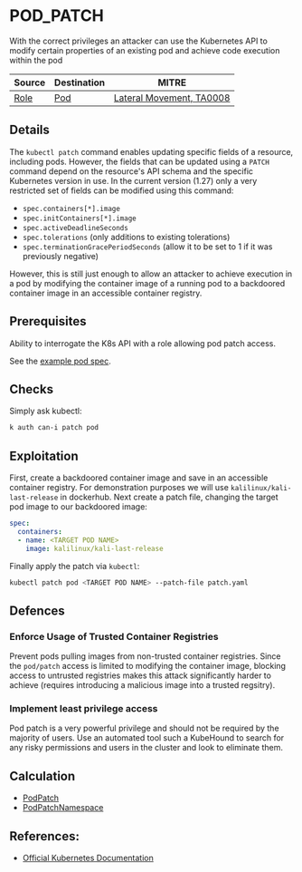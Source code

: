 # POD_PATCH

With the correct privileges an attacker can use the Kubernetes API to modify certain properties of an existing pod and achieve code execution within the pod

| Source                                    | Destination                           | MITRE                            |
| ----------------------------------------- | ------------------------------------- |----------------------------------|
| [Role](../vertices/ROLE.md)  | [Pod](../vertices/POD.md) | [Lateral Movement, TA0008](https://attack.mitre.org/tactics/TA0008/)  |

## Details

The `kubectl patch` command enables updating specific fields of a resource, including pods. However, the fields that can be updated using a `PATCH` command depend on the resource's API schema and the specific Kubernetes version in use. In the current version (1.27) only a very restricted set of fields can be modified using this command:
+ `spec.containers[*].image`
+ `spec.initContainers[*].image`
+ `spec.activeDeadlineSeconds`
+ `spec.tolerations` (only additions to existing tolerations)
 + `spec.terminationGracePeriodSeconds` (allow it to be set to 1 if it was previously negative)

However, this is still just enough to allow an attacker to achieve execution in a pod by modifying the container image of a running pod to a backdoored container image in an accessible container registry.

## Prerequisites

Ability to interrogate the K8s API with a role allowing pod patch access.

See the [example pod spec](../../test/setup/test-cluster/attacks/POD_PATCH.yaml).

## Checks

Simply ask kubectl:

```bash
k auth can-i patch pod
```

## Exploitation

First, create a backdoored container image and save in an accessible container registry. For demonstration purposes we will use `kalilinux/kali-last-release` in dockerhub. Next create a patch file, changing the target pod image to our backdoored image:

```yaml
spec:
  containers:
  - name: <TARGET POD NAME>
    image: kalilinux/kali-last-release
```

Finally apply the patch via `kubectl`:

```bash
kubectl patch pod <TARGET POD NAME> --patch-file patch.yaml
```

## Defences

### Enforce Usage of Trusted Container Registries

Prevent pods pulling images from non-trusted container registries. Since the `pod/patch` access is limited to modifying the container image, blocking access to untrusted registries makes this attack significantly harder to achieve (requires introducing a malicious image into a trusted regsitry).

### Implement least privilege access

Pod patch is a very powerful privilege and should not be required by the majority of users. Use an automated tool such a KubeHound to search for any risky permissions and users in the cluster and look to eliminate them.

## Calculation

+ [PodPatch](../../pkg/kubehound/graph/edge/pod_patch.go)
+ [PodPatchNamespace](../../pkg/kubehound/graph/edge/pod_patch_namespace.go)

## References:

+ [Official Kubernetes Documentation](https://kubernetes.io/docs/tasks/manage-kubernetes-objects/update-api-object-kubectl-patch/)
